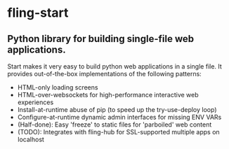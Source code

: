 # fling-start
## Python library for building single-file web applications.

Start makes it very easy to build python web applications in a single file.
It provides out-of-the-box implementations of the following patterns:

 * HTML-only loading screens
 * HTML-over-websockets for high-performance interactive web experiences
 * Install-at-runtime abuse of pip (to speed up the try-use-deploy loop)
 * Configure-at-runtime dynamic admin interfaces for missing ENV VARs
 * (Half-done): Easy 'freeze' to static files for 'parboiled' web content
 * (TODO): Integrates with fling-hub for SSL-supported multiple apps on localhost
